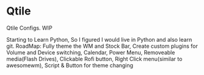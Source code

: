 # Qtile
Qtile Configs. WIP


Starting to Learn Python, So I figured I would live in Python and also learn git. 
RoadMap: Fully theme the WM and Stock Bar,
         Create custom plugins for 
                                   Volume and Device switching, 
                                   Calendar, 
                                   Power Menu, 
                                   Removeable media(Flash Drives),
                                   Clickable Rofi button,
                                   Right Click menu(similar to awesomewm),
                                   Script & Button for theme changing

                                   
